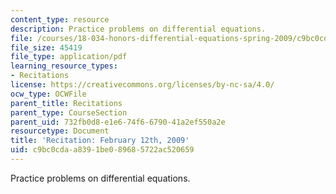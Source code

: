 ```yaml
---
content_type: resource
description: Practice problems on differential equations.
file: /courses/18-034-honors-differential-equations-spring-2009/c9bc0cdaa8391be089685722ac520659_MIT18_034s09_rec03_2_12.pdf
file_size: 45419
file_type: application/pdf
learning_resource_types:
- Recitations
license: https://creativecommons.org/licenses/by-nc-sa/4.0/
ocw_type: OCWFile
parent_title: Recitations
parent_type: CourseSection
parent_uid: 732fb0d8-e1e6-74f6-6790-41a2ef550a2e
resourcetype: Document
title: 'Recitation: February 12th, 2009'
uid: c9bc0cda-a839-1be0-8968-5722ac520659
---
```

Practice problems on differential equations.